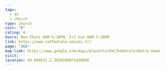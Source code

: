 ```yaml
---
tags:
  - 4S
  - church
type: church
cost: "0"
rating: 4
hours: Mon-Thurs 8AM-6:30PM, Fri-Sun 8AM-7:30PM
link: https://www.cathedrale-amiens.fr/
page: "368"
map-link: https://www.google.com/maps/place/Cath%C3%A9drale+Notre-Dame+d'Amiens/@49.894592,2.2994789,17z/data=!3m1!4b1!4m6!3m5!1s0x47fa21b36c8d581f:0x15391b75607e2c44!8m2!3d49.8945886!4d2.3020538!16zL20vMDU5NTc4?entry=ttu&g_ep=EgoyMDI0MDkxOC4xIKXMDSoASAFQAw%3D%3D
visit: 
location: 49.894622,2.3020286071428666
---
```

